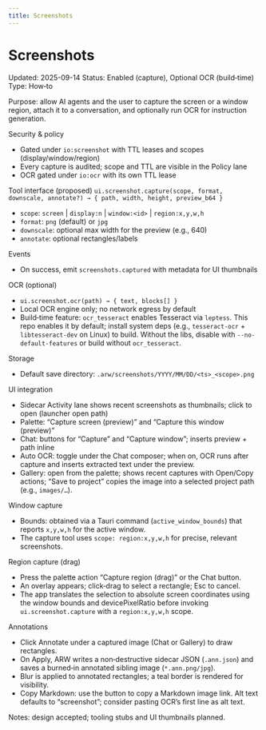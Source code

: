 ```yaml
---
title: Screenshots
---
```


# Screenshots
Updated: 2025-09-14
Status: Enabled (capture), Optional OCR (build‑time)
Type: How‑to

Purpose: allow AI agents and the user to capture the screen or a window region, attach it to a conversation, and optionally run OCR for instruction generation.

Security & policy
- Gated under `io:screenshot` with TTL leases and scopes (display/window/region)
- Every capture is audited; scope and TTL are visible in the Policy lane
- OCR gated under `io:ocr` with its own TTL lease

Tool interface (proposed)
`ui.screenshot.capture(scope, format, downscale, annotate?) → { path, width, height, preview_b64 }`
- `scope`: `screen` | `display:n` | `window:<id>` | `region:x,y,w,h`
- `format`: `png` (default) or `jpg`
- `downscale`: optional max width for the preview (e.g., 640)
- `annotate`: optional rectangles/labels

Events
- On success, emit `screenshots.captured` with metadata for UI thumbnails

OCR (optional)
- `ui.screenshot.ocr(path) → { text, blocks[] }`
- Local OCR engine only; no network egress by default
- Build‑time feature: `ocr_tesseract` enables Tesseract via `leptess`. This repo enables it by default; install system deps (e.g., `tesseract-ocr` + `libtesseract-dev` on Linux) to build. Without the libs, disable with `--no-default-features` or build without `ocr_tesseract`.

Storage
- Default save directory: `.arw/screenshots/YYYY/MM/DD/<ts>_<scope>.png`

UI integration
- Sidecar Activity lane shows recent screenshots as thumbnails; click to open (launcher open path)
- Palette: “Capture screen (preview)” and “Capture this window (preview)”
- Chat: buttons for “Capture” and “Capture window”; inserts preview + path inline
- Auto OCR: toggle under the Chat composer; when on, OCR runs after capture and inserts extracted text under the preview.
- Gallery: open from the palette; shows recent captures with Open/Copy actions; “Save to project” copies the image into a selected project path (e.g., `images/…`).

Window capture
- Bounds: obtained via a Tauri command (`active_window_bounds`) that reports `x,y,w,h` for the active window.
- The capture tool uses `scope: region:x,y,w,h` for precise, relevant screenshots.

Region capture (drag)
- Press the palette action “Capture region (drag)” or the Chat button.
- An overlay appears; click‑drag to select a rectangle; Esc to cancel.
- The app translates the selection to absolute screen coordinates using the window bounds and devicePixelRatio before invoking `ui.screenshot.capture` with a `region:x,y,w,h` scope.

Annotations
- Click Annotate under a captured image (Chat or Gallery) to draw rectangles.
- On Apply, ARW writes a non‑destructive sidecar JSON (`.ann.json`) and saves a burned‑in annotated sibling image (`*.ann.png/jpg`).
- Blur is applied to annotated rectangles; a teal border is rendered for visibility.
- Copy Markdown: use the button to copy a Markdown image link. Alt text defaults to “screenshot”; consider pasting OCR’s first line as alt text.

Notes: design accepted; tooling stubs and UI thumbnails planned.
